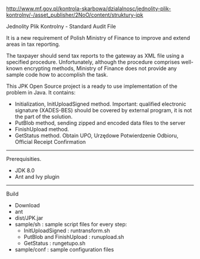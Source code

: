 http://www.mf.gov.pl/kontrola-skarbowa/dzialalnosc/jednolity-plik-kontrolny/-/asset_publisher/2NoO/content/struktury-jpk

Jednolity Plik Kontrolny - Standard Audit File

It is a new requirement of Polish Ministry of Finance to improve and extend areas in tax reporting.

The taxpayer should send tax reports to the gateway as XML file using a specified procedure. Unfortunately, although the procedure comprises well-known encrypting methods, Ministry of Finance does not provide any sample code how to accomplish the task.

This JPK Open Source project is a ready to use implementation of the problem in Java. It contains:
* Initialization, InitUploadSigned method. Important: qualified electronic signature (XADES-BES) should be covered by external program, it is not the part of the solution.
* PutBlob method, sending zipped and encoded data files to the server
* FinishUpload method.
* GetStatus method. Obtain UPO, Urzędowe Potwierdzenie Odbioru, Official Receipt Confirmation

----------
Prerequisities. 
* JDK 8.0
* Ant and Ivy plugin
------------
Build
* Download 
* ant
* dist/JPK.jar
* sample/sh : sample script files for every step: 
  * InitUploadSigned : runtransform.sh
  * PutBlob and FinishUpload : runupload.sh
  * GetStatus : rungetupo.sh
* sample/conf : sample configuration files




